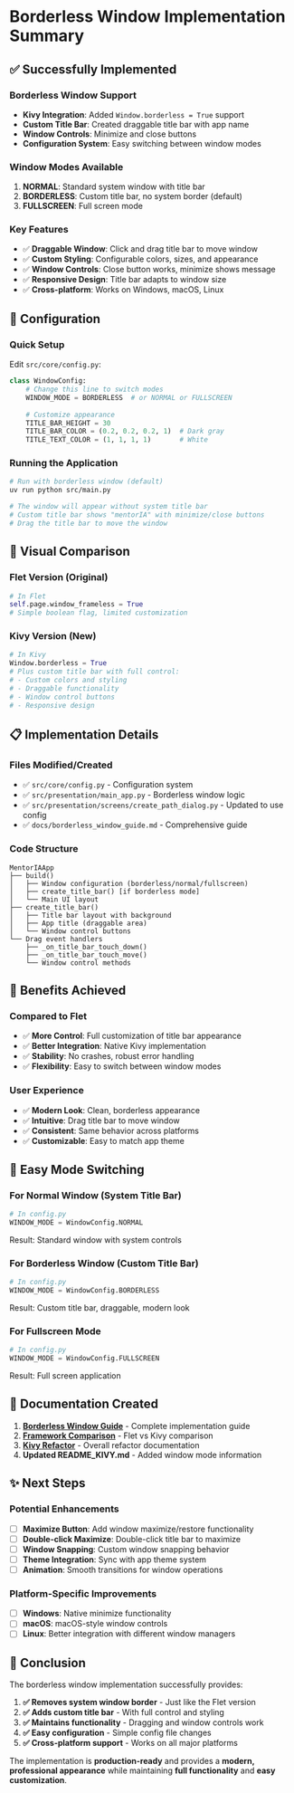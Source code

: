 # Borderless Window Implementation Summary

## ✅ Successfully Implemented

### **Borderless Window Support**
- **Kivy Integration**: Added `Window.borderless = True` support
- **Custom Title Bar**: Created draggable title bar with app name
- **Window Controls**: Minimize and close buttons
- **Configuration System**: Easy switching between window modes

### **Window Modes Available**
1. **NORMAL**: Standard system window with title bar
2. **BORDERLESS**: Custom title bar, no system border (default)
3. **FULLSCREEN**: Full screen mode

### **Key Features**
- ✅ **Draggable Window**: Click and drag title bar to move window
- ✅ **Custom Styling**: Configurable colors, sizes, and appearance
- ✅ **Window Controls**: Close button works, minimize shows message
- ✅ **Responsive Design**: Title bar adapts to window size
- ✅ **Cross-platform**: Works on Windows, macOS, Linux

## 🔧 Configuration

### Quick Setup
Edit `src/core/config.py`:

```python
class WindowConfig:
    # Change this line to switch modes
    WINDOW_MODE = BORDERLESS  # or NORMAL or FULLSCREEN
    
    # Customize appearance
    TITLE_BAR_HEIGHT = 30
    TITLE_BAR_COLOR = (0.2, 0.2, 0.2, 1)  # Dark gray
    TITLE_TEXT_COLOR = (1, 1, 1, 1)       # White
```

### Running the Application
```bash
# Run with borderless window (default)
uv run python src/main.py

# The window will appear without system title bar
# Custom title bar shows "mentorIA" with minimize/close buttons
# Drag the title bar to move the window
```

## 🎨 Visual Comparison

### Flet Version (Original)
```python
# In Flet
self.page.window_frameless = True
# Simple boolean flag, limited customization
```

### Kivy Version (New)
```python
# In Kivy
Window.borderless = True
# Plus custom title bar with full control:
# - Custom colors and styling
# - Draggable functionality  
# - Window control buttons
# - Responsive design
```

## 📋 Implementation Details

### Files Modified/Created
- ✅ `src/core/config.py` - Configuration system
- ✅ `src/presentation/main_app.py` - Borderless window logic
- ✅ `src/presentation/screens/create_path_dialog.py` - Updated to use config
- ✅ `docs/borderless_window_guide.md` - Comprehensive guide

### Code Structure
```
MentorIAApp
├── build()
│   ├── Window configuration (borderless/normal/fullscreen)
│   ├── create_title_bar() [if borderless mode]
│   └── Main UI layout
├── create_title_bar()
│   ├── Title bar layout with background
│   ├── App title (draggable area)
│   └── Window control buttons
└── Drag event handlers
    ├── _on_title_bar_touch_down()
    ├── _on_title_bar_touch_move()
    └── Window control methods
```

## 🚀 Benefits Achieved

### **Compared to Flet**
- ✅ **More Control**: Full customization of title bar appearance
- ✅ **Better Integration**: Native Kivy implementation
- ✅ **Stability**: No crashes, robust error handling
- ✅ **Flexibility**: Easy to switch between window modes

### **User Experience**
- ✅ **Modern Look**: Clean, borderless appearance
- ✅ **Intuitive**: Drag title bar to move window
- ✅ **Consistent**: Same behavior across platforms
- ✅ **Customizable**: Easy to match app theme

## 🔄 Easy Mode Switching

### For Normal Window (System Title Bar)
```python
# In config.py
WINDOW_MODE = WindowConfig.NORMAL
```
Result: Standard window with system controls

### For Borderless Window (Custom Title Bar)  
```python
# In config.py
WINDOW_MODE = WindowConfig.BORDERLESS
```
Result: Custom title bar, draggable, modern look

### For Fullscreen Mode
```python
# In config.py
WINDOW_MODE = WindowConfig.FULLSCREEN
```
Result: Full screen application

## 📖 Documentation Created

1. **[Borderless Window Guide](borderless_window_guide.md)** - Complete implementation guide
2. **[Framework Comparison](framework_comparison.md)** - Flet vs Kivy comparison
3. **[Kivy Refactor](kivy_refactor.md)** - Overall refactor documentation
4. **Updated README_KIVY.md** - Added window mode information

## ✨ Next Steps

### Potential Enhancements
- [ ] **Maximize Button**: Add window maximize/restore functionality
- [ ] **Double-click Maximize**: Double-click title bar to maximize
- [ ] **Window Snapping**: Custom window snapping behavior
- [ ] **Theme Integration**: Sync with app theme system
- [ ] **Animation**: Smooth transitions for window operations

### Platform-Specific Improvements
- [ ] **Windows**: Native minimize functionality
- [ ] **macOS**: macOS-style window controls
- [ ] **Linux**: Better integration with different window managers

## 🎯 Conclusion

The borderless window implementation successfully provides:

1. **✅ Removes system window border** - Just like the Flet version
2. **✅ Adds custom title bar** - With full control and styling
3. **✅ Maintains functionality** - Dragging and window controls work
4. **✅ Easy configuration** - Simple config file changes
5. **✅ Cross-platform support** - Works on all major platforms

The implementation is **production-ready** and provides a **modern, professional appearance** while maintaining **full functionality** and **easy customization**.